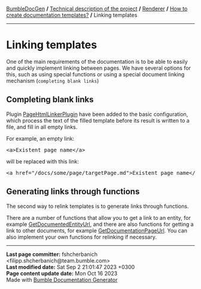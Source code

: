 <embed> <a href="/docs/README.md">BumbleDocGen</a> <b>/</b> <a href="/docs/tech/readme.md">Technical description of the project</a> <b>/</b> <a href="/docs/tech/3.renderer/readme.md">Renderer</a> <b>/</b> <a href="/docs/tech/3.renderer/01_templates.md">How to create documentation templates?</a> <b>/</b> Linking templates<hr> </embed>

<embed> <h1>Linking templates</h1> </embed>

One of the main requirements of the documentation is to be able to easily and quickly implement linking between pages.
We have several options for this, such as using special functions or using a special document linking mechanism (`completing blank links`)

<embed> <h2>Completing blank links</h2> </embed>

Plugin <a href="/docs/tech/3.renderer/classes/PageHtmlLinkerPlugin.md">PageHtmlLinkerPlugin</a> have been added to the basic configuration,
which process the text of the filled template before its result is written to a file, and fill in all empty links.

For example, an empty link:

<pre>&lt;a&gt;Existent page name&lt;/a&gt;</pre>

will be replaced with this link:

<pre>&lt;a href=&quot;/docs/some/page/targetPage.md&quot;&gt;Existent page name&lt;/a&gt;</pre>

<embed> <h2>Generating links through functions</h2> </embed>

The second way to relink templates is to generate links through functions.

There are a number of functions that allow you to get a link to an entity, for example <a href="/docs/tech/3.renderer/classes/GetDocumentedEntityUrl.md">GetDocumentedEntityUrl</a>, and there are also functions for getting a link to other documents, for example <a href="/docs/tech/3.renderer/classes/GetDocumentationPageUrl.md">GetDocumentationPageUrl</a>.
You can also implement your own functions for relinking if necessary.

<div id='page_committer_info'>
<hr>
<b>Last page committer:</b> fshcherbanich &lt;filipp.shcherbanich@team.bumble.com&gt;<br><b>Last modified date:</b>   Sat Sep 2 21:01:47 2023 +0300<br><b>Page content update date:</b> Mon Oct 16 2023<br>Made with <a href='https://github.com/bumble-tech/bumble-doc-gen/blob/master/docs/README.md'>Bumble Documentation Generator</a></div>